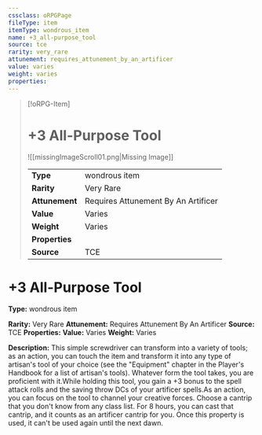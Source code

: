 ```yaml
---
cssclass: oRPGPage
fileType: item
itemType: wondrous_item
name: +3_all-purpose_tool
source: tce
rarity: very_rare
attunement: requires_attunement_by_an_artificer
value: varies
weight: varies
properties:
---
```

> [!oRPG-Item]
> # +3 All-Purpose Tool
> ![[missingImageScroll01.png|Missing Image]]
>
> |  |   |
> |:--|---|
> |**Type** | wondrous item |
> |**Rarity** | Very Rare |
> | **Attunement** | Requires Attunement By An Artificer |
> | **Value** | Varies |
>  | **Weight**| Varies |
>  |**Properties** |  |
> | **Source** | TCE |

#  +3 All-Purpose Tool
**Type:** wondrous item

**Rarity:** Very Rare
**Attunement:** Requires Attunement By An Artificer
**Source:** TCE
**Properties:**
**Value:** Varies
**Weight:** Varies

**Description:** This simple screwdriver can transform into a variety of tools; as an action, you can touch the item and transform it into any type of artisan&#39;s tool of your choice (see the &quot;Equipment&quot; chapter in the Player&#39;s Handbook for a list of artisan&#39;s tools). Whatever form the tool takes, you are proficient with it.While holding this tool, you gain a +3 bonus to the spell attack rolls and the saving throw DCs of your artificer spells.As an action, you can focus on the tool to channel your creative forces. Choose a cantrip that you don&#39;t know from any class list. For 8 hours, you can cast that cantrip, and it counts as an artificer cantrip for you. Once this property is used, it can&#39;t be used again until the next dawn.


